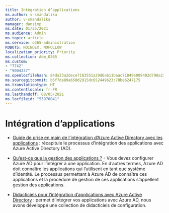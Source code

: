 ```yaml
---
title: Intégration d’applications
ms.author: v-smandalika
author: v-smandalika
manager: dansimp
ms.date: 01/25/2021
ms.audience: Admin
ms.topic: article
ms.service: o365-administration
ROBOTS: NOINDEX, NOFOLLOW
localization_priority: Priority
ms.collection: Adm_O365
ms.custom:
- "7742"
- "9004337"
ms.openlocfilehash: 84da33a2dece7183551a29d6a611baac71849e009402d798a231d570d1521033
ms.sourcegitcommit: b5f7da89a650d2915dc652449623c78be6247175
ms.translationtype: HT
ms.contentlocale: fr-FR
ms.lasthandoff: 08/05/2021
ms.locfileid: "53970041"
---
```

# <a name="application--integration"></a>Intégration d’applications

- [Guide de prise en main de l’intégration d’Azure Active Directory avec les applications](https://docs.microsoft.com/azure/active-directory/manage-apps/plan-an-application-integration) : récapitule le processus d’intégration des applications avec Azure Active Directory (AD).

- [Qu’est-ce que la gestion des applications ?](https://docs.microsoft.com/azure/active-directory/manage-apps/what-is-application-management)  - Vous devez configurer Azure AD pour l’intégrer à une application. En d’autres termes, Azure AD doit connaître les applications qui l’utilisent en tant que système d’identité. Le processus permettant à Azure AD de connaître ces applications et la procédure de gestion de ces applications s’appellent gestion des applications.

- [Didacticiels pour l’intégration d’applications avec Azure Active Directory](https://docs.microsoft.com/azure/active-directory/saas-apps/tutorial-list) : permet d’intégrer vos applications avec Azure AD, nous avons développé une collection de didacticiels de configuration.


